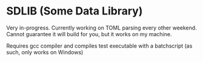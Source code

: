 # SDLIB (Some Data Library)

Very in-progress. Currently working on TOML parsing every other weekend. Cannot guarantee it will
build for you, but it works on my machine.

Requires gcc compiler and compiles test executable with a batchscript (as such, only works on
Windows)
